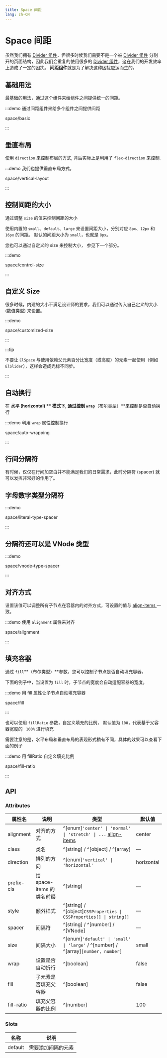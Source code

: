 ```yaml
---
title: Space 间距
lang: zh-CN
---
```


# Space 间距

虽然我们拥有 [Divider 组件](/zh-CN/component/divider)，但很多时候我们需要不是一个被 [Divider 组件](/zh-CN/component/divider) 分割开的页面结构，因此我们会重复的使用很多的 [Divider 组件](/zh-CN/component/divider)，这在我们的开发效率上造成了一定的困扰。 **间距组件**就是为了解决这种困扰应运而生的。

## 基础用法

最基础的用法，通过这个组件来给组件之间提供统一的间距。

:::demo 通过间距组件来给多个组件之间提供间距

space/basic

:::

## 垂直布局

使用 `direction` 来控制布局的方式, 背后实际上是利用了 `flex-direction` 来控制.

:::demo 我们也提供垂直布局方式。

space/vertical-layout

:::

## 控制间距的大小

通过调整 `size` 的值来控制间距的大小

使用内置的 `small`、`default`、`large` 来设置间距大小，分别对应 `8px`、`12px` 和 `16px` 的间距。 默认的间距大小为 `small`，也就是 `8px`。

您也可以通过自定义的 size 来控制大小， 参见下一个部分。

:::demo

space/control-size

:::

## 自定义 Size

很多时候，内建的大小不满足设计师的要求，我们可以通过传入自己定义的大小 (数值类型) 来设置。

:::demo

space/customized-size

:::

:::tip

不要让 `ElSpace` 与使用依赖父元素百分比宽度（或高度）的元素一起使用（例如 `ElSlider`），这样会造成光标不同步。

:::

## 自动换行

在 **水平 (horizontal) ** 模式下, 通过控制 `wrap`**（布尔类型）**来控制是否自动换行

:::demo 利用 `wrap` 属性控制换行

space/auto-wrapping

:::

## 行间分隔符

有时候，仅仅在行间加空白并不能满足我们的日常需求，此时分隔符 (spacer) 就可以发挥非常好的作用了。

## 字母数字类型分隔符

:::demo

space/literal-type-spacer

:::

## 分隔符还可以是 VNode 类型

:::demo

space/vnode-type-spacer

:::

## 对齐方式

设置该值可以调整所有子节点在容器内的对齐方式，可设置的值与 [align-items ](https://developer.mozilla.org/en-US/docs/Web/CSS/align-items)一致。

:::demo 使用 `alignment` 属性来对齐

space/alignment

:::

## 填充容器

通过 `fill`**（布尔类型）**参数，您可以控制子节点是否自动填充容器。

下面的例子中，当设置为 `fill` 时，子节点的宽度会自动适配容器的宽度。

:::demo 用 fill 属性让子节点自动填充容器

space/fill

:::

也可以使用 `fillRatio` 参数，自定义填充的比例， 默认值为 `100`，代表基于父容器宽度的 ` 100%` 进行填充

需要注意的是，水平布局和垂直布局的表现形式稍有不同，具体的效果可以查看下面的例子

:::demo 用 fillRatio 自定义填充比例

space/fill-ratio

:::

## API

### Attributes

| 属性名     | 说明                      | 类型                                                                                                                          | 默认值     |
| ---------- | ------------------------- | ----------------------------------------------------------------------------------------------------------------------------- | ---------- |
| alignment  | 对齐的方式                | ^[enum]`'center' \| 'normal' \| 'stretch' \| ...` [align-items](https://developer.mozilla.org/en-US/docs/Web/CSS/align-items) | center     |
| class      | 类名                      | ^[string] / ^[object] / ^[array]                                                                                              | —          |
| direction  | 排列的方向                | ^[enum]`'vertical' \| 'horizontal'`                                                                                           | horizontal |
| prefix-cls | 给 space-items 的类名前缀 | ^[string]                                                                                                                     | —          |
| style      | 额外样式                  | ^[string] / ^[object]`CSSProperties \| CSSProperties[] \| string[]`                                                           | —          |
| spacer     | 间隔符                    | ^[string] / ^[number] / ^[VNode]                                                                                              | —          |
| size       | 间隔大小                  | ^[enum]`'default' \| 'small' \| 'large'` / ^[number] / ^[array]`[number, number]`                                             | small      |
| wrap       | 设置是否自动折行          | ^[boolean]                                                                                                                    | false      |
| fill       | 子元素是否填充父容器      | ^[boolean]                                                                                                                    | false      |
| fill-ratio | 填充父容器的比例          | ^[number]                                                                                                                     | 100        |

### Slots

| 名称    | 说明               |
| ------- | ------------------ |
| default | 需要添加间隔的元素 |
